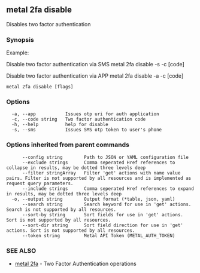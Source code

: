 ## metal 2fa disable

Disables two factor authentication

### Synopsis

Example:

Disable two factor authentication via SMS
metal 2fa disable -s -c [code]

Disable two factor authentication via APP
metal 2fa disable -a -c [code]


```
metal 2fa disable [flags]
```

### Options

```
  -a, --app           Issues otp uri for auth application
  -c, --code string   Two factor authentication code
  -h, --help          help for disable
  -s, --sms           Issues SMS otp token to user's phone
```

### Options inherited from parent commands

```
      --config string        Path to JSON or YAML configuration file
      --exclude strings      Comma seperated Href references to collapse in results, may be dotted three levels deep
      --filter stringArray   Filter 'get' actions with name value pairs. Filter is not supported by all resources and is implemented as request query parameters.
      --include strings      Comma seperated Href references to expand in results, may be dotted three levels deep
  -o, --output string        Output format (*table, json, yaml)
      --search string        Search keyword for use in 'get' actions. Search is not supported by all resources.
      --sort-by string       Sort fields for use in 'get' actions. Sort is not supported by all resources.
      --sort-dir string      Sort field direction for use in 'get' actions. Sort is not supported by all resources.
      --token string         Metal API Token (METAL_AUTH_TOKEN)
```

### SEE ALSO

* [metal 2fa](metal_2fa.md)	 - Two Factor Authentication operations


